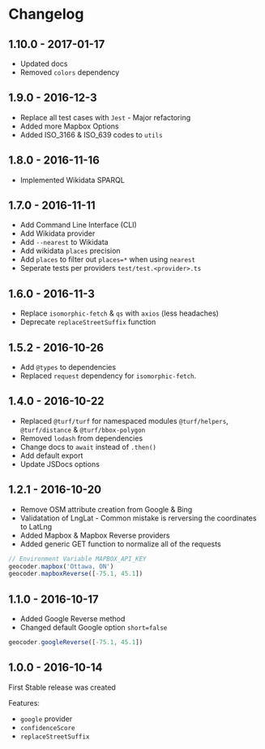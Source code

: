 # Changelog

## 1.10.0 - 2017-01-17

-   Updated docs
-   Removed `colors` dependency

## 1.9.0 - 2016-12-3

-   Replace all test cases with `Jest` - Major refactoring
-   Added more Mapbox Options
-   Added ISO_3166 & ISO_639 codes to `utils`

## 1.8.0 - 2016-11-16

-   Implemented Wikidata SPARQL

## 1.7.0 - 2016-11-11

-   Add Command Line Interface (CLI)
-   Add Wikidata provider
-   Add `--nearest` to Wikidata
-   Add wikidata `places` precision
-   Add `places` to filter out `places=*` when using `nearest`
-   Seperate tests per providers `test/test.<provider>.ts`

## 1.6.0 - 2016-11-3

-   Replace `isomorphic-fetch` & `qs` with `axios` (less headaches)
-   Deprecate `replaceStreetSuffix` function

## 1.5.2 - 2016-10-26

-   Add `@types` to dependencies
-   Replaced `request` dependency for `isomorphic-fetch`.

## 1.4.0 - 2016-10-22

-   Replaced `@turf/turf` for namespaced modules `@turf/helpers`, `@turf/distance` & `@turf/bbox-polygon`
-   Removed `lodash` from dependencies
-   Change docs to `await` instead of `.then()`
-   Add default export
-   Update JSDocs options

## 1.2.1 - 2016-10-20

-   Remove OSM attribute creation from Google & Bing
-   Validatation of LngLat - Common mistake is rerversing the coordinates to LatLng
-   Added Mapbox & Mapbox Reverse providers
-   Added generic GET function to normalize all of the requests

```javascript
// Environment Variable MAPBOX_API_KEY
geocoder.mapbox('Ottawa, ON')
geocoder.mapboxReverse([-75.1, 45.1])
```

## 1.1.0 - 2016-10-17

-   Added Google Reverse method
-   Changed default Google option `short=false`

```javascript
geocoder.googleReverse([-75.1, 45.1])
```

## 1.0.0 - 2016-10-14

First Stable release was created

Features:

-   `google` provider
-   `confidenceScore`
-   `replaceStreetSuffix`
